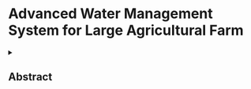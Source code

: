 # Advanced Water Management System for Large Agricultural Farm 
<details>
<summary><h2> Abstract </h2> </summary>
<br>
  
#### An advanced water management system for agricultural farms(more than 50 acre with different crops with different water requirements) optimizes irrigation by usingsensors and IoT to monitor soil moisture and weather conditions, ensuring efficient water usage and crop health. The system supports sustainable farming, and enhances crop yield through precise data-driven irrigation management.

<details>
<summary><h2> Block Diagram </h2> </summary>
<br>

![Image](https://github.com/user-attachments/assets/771e11dd-fe74-46a6-b1e1-2dd2ad9ac5e2)  

<details>
<summary><h2> circuit Diagram </h2> </summary>
<br>
  
![Image](https://github.com/user-attachments/assets/f5f4c9c9-d449-42c8-a51b-8247fbffec52) 

<details>
<summary><h2> Objectives</h2> </summary>
<br>

#### Develop a state-of-the-art water management system that adheres to BIS standards to improve irrigation efficiency, adapt to environmental changes, and integrate advanced technology.
#### Aims to implement a comprehensive water management system that achieves the following objectives.
#### Optimized Irrigation Practices
#### Adaptability to Environmental Variability:Managing varying soil types, terrain conditions, and erratic water availability.
#### Integration of Technology

<details>
<summary><h2> Components</h2> </summary>
<br>


### Sensors and Devices
Soil Moisture Sensors :Measure the amount of water present in the soil, providing valuable data for optimizing irrigation and understanding soil conditions.
Water Level Indicators :Provide a practical solution for farmers to monitor water levels accurately and efficiently.
Weather Sensors(DHT22) :Weather sensors play a crucial role in optimizing water use, improving crop yields, and ensuring sustainability

### Sustainable Power Supply
Solar pannels :The system uses solar panels to generate electricity and power a submersible pump that pumps water from a bore well to a storage tank. 
Battery backup:During fault weather conditions when solar pannels also doesn’t support.

